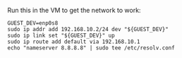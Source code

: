 Run this in the VM to get the network to work:

```
GUEST_DEV=enp0s8
sudo ip addr add 192.168.10.2/24 dev "${GUEST_DEV}"
sudo ip link set "${GUEST_DEV}" up
sudo ip route add default via 192.168.10.1
echo "nameserver 8.8.8.8" | sudo tee /etc/resolv.conf
```
